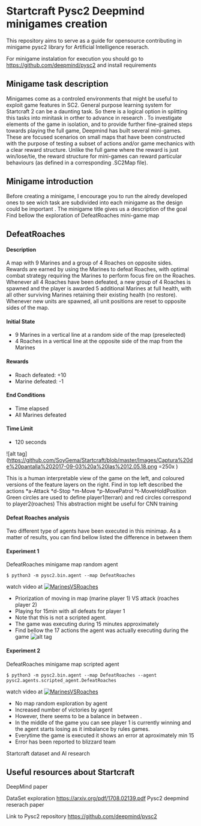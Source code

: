 

# Startcraft Pysc2 Deepmind minigames creation
This repository aims to serve as a guide for opensource contributing in minigame pysc2 library for Artificial Intelligence reserach.

For minigame instalation for execution you should go to https://github.com/deepmind/pysc2 and install requirements

## Minigame task description
Minigames come as a controled environments that might be useful to exploit game features in SC2. General purpose learning system for Startcraft 2 can be a daunting task. So there is a logical option in splitting this tasks into minitask in orther to advance in research . 
To investigate elements of the game in isolation, and to provide further fine-grained steps towards playing the full game, Deepmind has  built several mini-games. These are focused scenarios on small maps that have been constructed with the purpose of testing a subset of actions and/or game mechanics with a clear reward structure. Unlike the full game where the reward is just win/lose/tie, the reward structure for mini-games can reward particular behaviours (as defined in a corresponding .SC2Map file).

## Minigame introduction
Before creating a minigame, I encourage you to run the alredy developed ones to see wich task are subdivided into each minigame as the design could be important . The minigame title gives us a description of the goal 
Find bellow the exploration of DefeatRoaches mini-game map 


## DefeatRoaches

#### Description

A map with 9 Marines and a group of 4 Roaches on opposite sides. Rewards are earned by using the Marines to defeat Roaches, with optimal combat strategy requiring the Marines to perform focus fire on the Roaches. Whenever all 4 Roaches have been defeated, a new group of 4 Roaches is spawned and the player is awarded 5 additional Marines at full health, with all other surviving Marines retaining their existing health (no restore). Whenever new units are spawned, all unit positions are reset to opposite sides of the map.

#### Initial State

*   9 Marines in a vertical line at a random side of the map (preselected)
*   4 Roaches in a vertical line at the opposite side of the map from the
    Marines

#### Rewards

*   Roach defeated: +10
*   Marine defeated: -1

#### End Conditions

*   Time elapsed
*   All Marines defeated

#### Time Limit

*   120 seconds

![alt tag](https://github.com/SoyGema/Startcraft/blob/master/Images/Captura%20de%20pantalla%202017-09-03%20a%20las%2012.05.18.png =250x )

This is a human interpretable view of the game on the left, and coloured versions of the feature layers on the right. Find in top left described the actions 
*a-Attack
*d-Stop
*m-Move
*p-MovePatrol
*t-MoveHoldPosition
Green circles are used to define player1(terran) and red circles correspond to player2(roaches)
This abstraction might be useful for CNN training 


#### Defeat Roaches analysis

Two different type of agents have been executed in this minimap. As a matter of results, you can find bellow listed the difference in between them 

#### Experiment 1

DefeatRoaches minigame map random agent
```shell
$ python3 -m pysc2.bin.agent --map DefeatRoaches
```
watch video at 
[![MarinesVSRoaches](https://github.com/SoyGema/Startcraft/blob/master/Images/2C01EB1027814BB7FF16A15272E1B2DEF9FDEEC3.jpg)](https://www.youtube.com/watch?v=tYxleQHgWJE "Random Agent MarinesVS Roaches" )

*   Priorization of moving in map (marine player 1) VS attack (roaches player 2) 
*   Playing for 15min with all defeats for player 1 
*   Note that this is not a scripted agent. 
*   The game was executing during 15 minutes approximately 
*   Find bellow the 17 actions the agent was actually executing during the game 
![alt tag](https://github.com/SoyGema/Startcraft/blob/master/Images/print_screen_1.png )

#### Experiment 2 

DefeatRoaches minigame map scripted agent 
```shell
$ python3 -m pysc2.bin.agent --map DefeatRoaches --agent pysc2.agents.scripted_agent.DefeatRoaches
```
watch video at 
[![MarinesVSRoaches](https://github.com/SoyGema/Startcraft/blob/master/Images/2C01EB1027814BB7FF16A15272E1B2DEF9FDEEC3.jpg)](https://www.youtube.com/watch?v=XvYWLRBf-5U "Scripted Agent MarinesVS Roaches" )

*   No map random exploration by agent
*   Increased number of victories by agent 
*   However, there seems to be a balance in between . 
*   In the middle of the game you can see player 1 is currently winning and the agent starts losing as it imbalance by rules games. 
*   Everytime the game is executed it shows an error at aproximately min 15 
*  Error has been reported to blizzard team 

Startcraft dataset and AI research 
## Useful resources about Startcraft 
DeepMind paper

DataSet exploration
https://arxiv.org/pdf/1708.02139.pdf
Pysc2 deepmind reserach paper

Link to Pysc2 repository 
https://github.com/deepmind/pysc2
